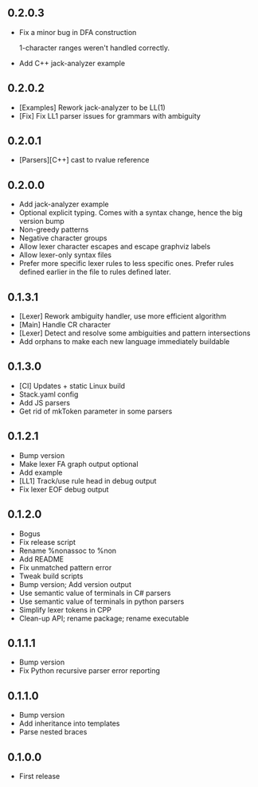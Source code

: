 ## 0.2.0.3

-   Fix a minor bug in DFA construction

    1-character ranges weren't handled correctly.

-   Add C++ jack-analyzer example

## 0.2.0.2

-   [Examples] Rework jack-analyzer to be LL(1)
-   [Fix] Fix LL1 parser issues for grammars with ambiguity

## 0.2.0.1

-   [Parsers][C++] cast to rvalue reference

## 0.2.0.0

-   Add jack-analyzer example
-   Optional explicit typing. Comes with a syntax change, hence the big version bump
-   Non-greedy patterns
-   Negative character groups
-   Allow lexer character escapes and escape graphviz labels
-   Allow lexer-only syntax files
-   Prefer more specific lexer rules to less specific ones. Prefer rules defined earlier in the file to rules defined later.

## 0.1.3.1

-   [Lexer] Rework ambiguity handler, use more efficient algorithm
-   [Main] Handle CR character
-   [Lexer] Detect and resolve some ambiguities and pattern intersections
-   Add orphans to make each new language immediately buildable

## 0.1.3.0

-   [CI] Updates + static Linux build
-   Stack.yaml config
-   Add JS parsers
-   Get rid of mkToken parameter in some parsers

## 0.1.2.1

-   Bump version
-   Make lexer FA graph output optional
-   Add example
-   [LL1] Track\/use rule head in debug output
-   Fix lexer EOF debug output

## 0.1.2.0

-   Bogus
-   Fix release script
-   Rename %nonassoc to %non
-   Add README
-   Fix unmatched pattern error
-   Tweak build scripts
-   Bump version; Add version output
-   Use semantic value of terminals in C# parsers
-   Use semantic value of terminals in python parsers
-   Simplify lexer tokens in CPP
-   Clean-up API; rename package; rename executable

## 0.1.1.1

-   Bump version
-   Fix Python recursive parser error reporting

## 0.1.1.0

-   Bump version
-   Add inheritance into templates
-   Parse nested braces

## 0.1.0.0

-   First release
